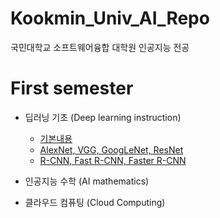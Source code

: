 # Kookmin_Univ_AI_Repo
국민대학교 소프트웨어융합 대학원 인공지능 전공

# First semester 
* 딥러닝 기초 (Deep learning instruction)  
  * [기본내용](Deep_Learning_instruction/Networks_summary/00_Basic/README.md)
  * [AlexNet, VGG, GoogLeNet, ResNet](Deep_Learning_instruction/Networks_summary/01_AlexNet_VGG_GoogLeNet_ResNet/01_AlexNet_VGG_GoogleNet_ResNest.md)
  * [R-CNN, Fast R-CNN, Faster R-CNN](Deep_Learning_instruction/Networks_summary/02_RCNN_FastRCNN_FasterRCNN/02_RCNN_FastRCNN_FasterRCNN.md)  


* 인공지능 수학 (AI mathematics)
* 클라우드 컴퓨팅 (Cloud Computing)
